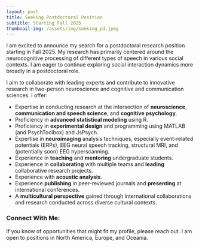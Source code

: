 ```yaml
---
layout: post
title: Seeking Postdoctoral Position
subtitle: Starting Fall 2025
thumbnail-img: /assets/img/seeking_pd.jpeg
---
```


I am excited to announce my search for a postdoctoral research position starting in Fall 2025. My research has primarily centered around the neurocognitive processing of different types of speech in various social contexts. I am eager to continue exploring social interaction dynamics more broadly in a postdoctoral role.

I aim to collaborate with leading experts and contribute to innovative research in two-person neuroscience and cognitive and communication sciences. I offer:
- Expertise in conducting research at the intersection of **neuroscience**, **communication and speech science**, and **cognitive psychology**.
- Proficiency in **advanced statistical modeling** using R.
- Proficiency in **experimental design** and programming using MATLAB (and PsychToolbox) and JsPsych.
- Expertise in **neuroimaging** analysis techniques, especially event-related potentials (ERPs), EEG neural speech tracking, structural MRI, and (potentially soon) EEG hyperscanning.
- Experience in **teaching** and **mentoring** undergraduate students.
- Experience in **collaborating** with multiple teams and **leading** collaborative research projects.
- Experience with **acoustic analysis**.
- Experience **publishing** in peer-reviewed journals and **presenting** at international conferences.
- A **multicultural perspective** gained through international collaborations and research conducted across diverse cultural contexts.


### Connect With Me:
If you know of opportunities that might fit my profile, please reach out. I am open to positions in North America, Europe, and Oceania.
